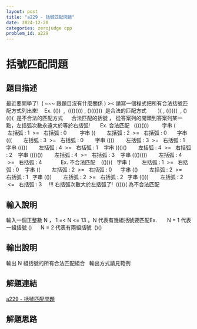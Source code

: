 ```yaml
---
layout: post
title: "a229 - 括號匹配問題"
date: 2024-12-20
categories: zerojudge cpp
problem_id: a229
---
```


# 括號匹配問題

## 題目描述

最近要開學了!  ( ~~~ 跟題目沒有什麼關係 ) >< 請寫一個程式把所有合法括號匹配方式列出來!    Ex. (())  ,  ((()())) , ()((()))  是合法的匹配方式        )( , (()))(  , ()(()(  是不合法的匹配方式      合法匹配的括號 ， 從答案列的開頭到答案列某一點，左括弧次數永遠大於等於右括弧!       Ex. 合法匹配   ((()()))         字串 (        左括弧 : 1  >=   右括弧 : 0   	     字串 ((        左括弧 : 2  >=   右括弧 : 0       字串 (((        左括弧 : 3  >=   右括弧 : 0        字串 ((()        左括弧 : 3  >=   右括弧 : 1    字串 ((()(        左括弧 : 4  >=   右括弧 : 1    字串 ((()()        左括弧 : 4  >=   右括弧 : 2    字串 ((()())        左括弧 : 4  >=   右括弧 : 3    字串 ((()()))        左括弧 : 4  >=   右括弧 : 4             Ex. 不合法匹配    (()))(   字串 (        左括弧 : 1  >=   右括弧 : 0    字串 ((        左括弧 : 2  >=   右括弧 : 0      字串 (()        左括弧 : 2  >=   右括弧 : 1   字串 (())        左括弧 : 2  >=   右括弧 : 2   字串 (()))        左括弧 : 2  <=   右括弧 : 3    	!!! 右括弧次數大於左括弧了!  (()))( 為不合法匹配

## 輸入說明

輸入一個正整數 N ， 1 =< N <= 13 。N 代表有幾組括號要匹配Ex.       N = 1 代表 一組括號 ()      N = 2 代表有兩組括號  ()()

## 輸出說明

輸出 N 組括號的所有合法匹配組合   輸出方式請見範例

## 解題連結

[a229 - 括號匹配問題](https://zerojudge.tw/ShowProblem?problemid=a229)

## 解題思路

